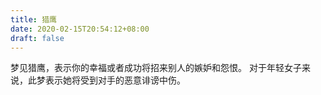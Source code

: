 ```yaml
---
title: 猎鹰
date: 2020-02-15T20:54:12+08:00
draft: false
---
```


梦见猎鹰，表示你的幸福或者成功将招来别人的嫉妒和怨恨。
对于年轻女子来说，此梦表示她将受到对手的恶意诽谤中伤。
